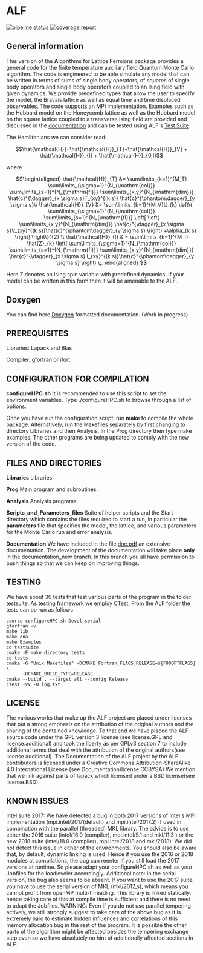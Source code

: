 # ALF #
[![pipeline status](https://git.physik.uni-wuerzburg.de/fassaad/General_QMCT_code/badges/master/pipeline.svg)](https://git.physik.uni-wuerzburg.de/fassaad/General_QMCT_code/commits/master)
[![coverage report](https://git.physik.uni-wuerzburg.de/fassaad/General_QMCT_code/badges/master/coverage.svg)](https://git.physik.uni-wuerzburg.de/fassaad/General_QMCT_code/commits/master)
## General information ##
This version of the **A**lgorithms for **L**attice **F**ermions package provides a general code for the finite temperature auxiliary field Quantum Monte Carlo algorithm.       The code  is engineered to  be able simulate any model that can be written in terms of  sums of single body operators, of squares of single body operators and single body operators coupled to an Ising field with  given dynamics. We  provide predefined types that allow  the user to specify the model, the  Bravais lattice  as well as equal time and time displaced observables.     The code supports an MPI implementation.   Examples such as the Hubbard model on the Honeycomb lattice  as well as the Hubbard model  on the square lattice coupled to a transverse Ising field are  provided and discussed in the [documentation](https://git.physik.uni-wuerzburg.de/fassaad/General_QMCT_code/blob/master/Documentation/doc.pdf) and can be tested using ALF's [Test Suite](https://git.physik.uni-wuerzburg.de/fassaad/Testsuite_General_QMCT_code).

The Hamiltonians we can consider read:
```math
\hat{\mathcal{H}}=\hat{\mathcal{H}}_{T}+\hat{\mathcal{H}}_{V} +  \hat{\mathcal{H}}_{I} +   \hat{\mathcal{H}}_{0,I}
```
where
```math
\begin{aligned}
\hat{\mathcal{H}}_{T}
&=
\sum\limits_{k=1}^{M_T}
\sum\limits_{\sigma=1}^{N_{\mathrm{col}}}
\sum\limits_{s=1}^{N_{\mathrm{fl}}}
\sum\limits_{x,y}^{N_{\mathrm{dim}}}
\hat{c}^{\dagger}_{x \sigma   s}T_{xy}^{(k s)} \hat{c}^{\phantom\dagger}_{y \sigma s}\\
\hat{\mathcal{H}}_{V}
&=
\sum\limits_{k=1}^{M_V}U_{k}
\left\{
\sum\limits_{\sigma=1}^{N_{\mathrm{col}}}
\sum\limits_{s=1}^{N_{\mathrm{fl}}}
\left[
\left(
\sum\limits_{x,y}^{N_{\mathrm{dim}}}
\hat{c}^{\dagger}_{x \sigma s}V_{xy}^{(k s)}\hat{c}^{\phantom\dagger}_{y \sigma s}
\right)
+\alpha_{k s}
\right]
\right\}^{2} \\
\hat{\mathcal{H}}_{I}
& = 
\sum\limits_{k=1}^{M_I} \hat{Z}_{k}
\left(
\sum\limits_{\sigma=1}^{N_{\mathrm{col}}}
\sum\limits_{s=1}^{N_{\mathrm{fl}}}
\sum\limits_{x,y}^{N_{\mathrm{dim}}}
\hat{c}^{\dagger}_{x \sigma s} I_{xy}^{(k s)}\hat{c}^{\phantom\dagger}_{y \sigma s}
\right) 
\;.
\end{aligned}

```

Here Z denotes an Ising spin variable with predefined dynamics. If your model can be written in this form then it will be amenable to the ALF. 

## Doxygen ##

You can find here [Doxygen](https://pawn.physik.uni-wuerzburg.de/~assaad/Doxygen_Docu/ALF/html/index.html)  formatted documentation. (Work in progress)

## PREREQUISITES ##

Libraries: Lapack and Blas

Compiler: gfortran or ifort 


## CONFIGURATION FOR COMPILATION ##

**configureHPC.sh**  It is recommended to use this script to set the environment variables. Type ./configureHPC.sh to  browse through a list of options.

Once you have run the configuration script, run **make** to compile the whole package. Alternatively, run the Makefiles separately by first changing to directory Libraries and then Analysis. In the Prog directory then type make examples.   The other programs are being updated to comply with the new version of the code.

## FILES AND DIRECTORIES ##

**Libraries**   Libraries.

**Prog**   Main program and subroutines.

**Analysis**   Analysis programs. 

**Scripts_and_Parameters_files**  Suite of helper scripts and the Start directory which contains the files required to start a run, in particular  the **parameters** file that specifies the model, the lattice, and various parameters for the Monte Carlo run and  error analysis. 

**Documentation**   We have included in the file  [doc.pdf](https://git.physik.uni-wuerzburg.de/fassaad/General_QMCT_code/blob/master/Documentation/doc.pdf)   an extensive documentation. The development of the documentation will take place **only** in the documentation_new branch. In this branch you all have permission to push things so that we can keep on improving  things. 
 

## TESTING ##

We have about 30 tests that test various parts of the program in the folder testsuite.
As testing framework we employ CTest.
From the ALF folder the tests can be run as follows
```bash​
source configureHPC.sh Devel serial
gfortran -v
make lib
make ana
make Examples
cd testsuite
cmake -E make_directory tests
cd tests
cmake -G "Unix Makefiles" -DCMAKE_Fortran_FLAGS_RELEASE=${F90OPTFLAGS} \
      -DCMAKE_BUILD_TYPE=RELEASE ..
cmake --build . --target all --config Release
ctest -VV -O log.txt
```


## LICENSE ##
The various works that make up the ALF project are placed under licenses that put
a strong emphasis on the attribution of the original authors and the sharing of the contained knowledge.
To that end we have placed the ALF source code under the GPL version 3 license (see license.GPL and license.additional)
and took the liberty as per GPLv3 section 7 to include additional terms that deal with the attribution
of the original authors(see license.additional).
The Documentation of the ALF project by the ALF contributors is licensed under a Creative Commons Attribution-ShareAlike 4.0 International License (see Documentation/license.CCBYSA)
We mention that we link against parts of lapack which licensed under a BSD license(see license.BSD).

## KNOWN ISSUES ##

Intel suite 2017: We have detected a bug in both 2017 versions of Intel's MPI implementation (mpi.intel/2017(default) 
and mpi.intel/2017.2) if used in combination with the parallel (threaded) MKL library. The advice is to 
use either the 2016 suite (intel/16.0 (compiler), mpi.intel/5.1 and mkl/11.3 ) or the new 2018 suite 
(intel/18.0 (compiler), mpi.intel/2018 and mkl/2018). We did not detect this issue in either of the environments. 
You should also be aware that, by default, dynamic linking is used. Hence if you use the 2016 or 2018 modules 
at compilations, the bug can reenter if you still load the 2017 versions at runtime. So please adapt your
configureHPC.sh as well as your Jobfiles for the loadleveler accordingly.
Additional note: In the serial version, the bug also seems to be absent. 
If you want to use the 2017 suite, you have to use the serial version of MKL (mkl/2017_s), which means you 
cannot profit from openMP multi-threading. This library is linked statically, hence taking care of this at 
compile time is sufficient and there is no need to adapt the Jobfiles.
WARNING: Even if you do not use parallel tempering actively, we still strongly suggest to take care of 
the above bug as it is extremely hard to estimate hidden influences and correlations of this memory 
allocation bug in the rest of the program. It is possible the other parts of the algorithm might be 
affected besides the tempering exchange step even so we have absolutely no hint of additionally 
affected sections in ALF.


    

